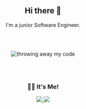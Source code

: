 <h2 align="center">Hi there 👋</h2>
<p align="center">
	I'm a junior Software Engineer.
</p>

<br>
<br>

<p align="center">
  <img src="https://thumbs.gfycat.com/MellowQuickAmphiuma-size_restricted.gif" alt="throwing away my code" />
</p>


<br>
<br>

<h3 align="center">🙋‍♀️ It's Me!</h3>
<p align="center">
    <a href="https://alexuhn.github.io/">
        <img src="https://img.shields.io/badge/GitHub_Pages-222222?style=flat-square&logo=GitHub_Pages&logoColor=white"/>
    </a>
    <a href="mailto:alexuhyun@gmail.com">
        <img src="https://img.shields.io/badge/Gmail-EA4335?style=flat-square&logo=Gmail&logoColor=white"/>
    </a>
</p>

<!--
**KSH23/KSH23** is a ✨ _special_ ✨ repository because its `README.md` (this file) appears on your GitHub profile.

Here are some ideas to get you started:

- 🔭 I’m currently working on ...
- 🌱 I’m currently learning ...
- 👯 I’m looking to collaborate on ...
- 🤔 I’m looking for help with ...
- 💬 Ask me about ...
- 📫 How to reach me: ...
- 😄 Pronouns: ...
- ⚡ Fun fact: ...
  [![KSH's GitHub stats](https://github-readme-stats.vercel.app/api?username=alexuhn)](https://github.com/anuraghazra/github-readme-stats)
  -->

<!--
**alexuhn/alexuhn** is a ✨ _special_ ✨ repository because its `README.md` (this file) appears on your GitHub profile.

Here are some ideas to get you started:

- 🔭 I’m currently working on ...
- 🌱 I’m currently learning ...
- 👯 I’m looking to collaborate on ...
- 🤔 I’m looking for help with ...
- 💬 Ask me about ...
- 📫 How to reach me: ...
- 😄 Pronouns: ...
- ⚡ Fun fact: ...
-->
